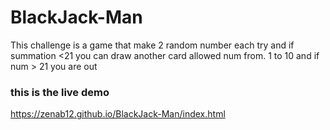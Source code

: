 # BlackJack-Man
This challenge is a game that make 2 random number each try and if summation &lt;21 you can draw another card allowed num from. 1 to 10 and if num > 21 you are out 
### this is the live demo
https://zenab12.github.io/BlackJack-Man/index.html
